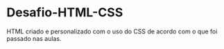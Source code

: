 # Desafio-HTML-CSS
HTML criado e personalizado com o uso do CSS de acordo com o que foi passado nas aulas.
